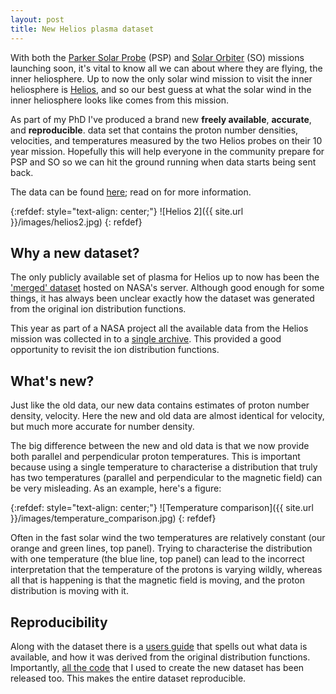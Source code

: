 ```yaml
---
layout: post
title: New Helios plasma dataset
---
```


With both the [Parker Solar Probe][psp] (PSP) and [Solar Orbiter][so] (SO) missions launching soon,
it's vital to know all we can about where they are flying, the inner heliosphere.
Up to now the only solar wind mission to visit the inner heliosphere is [Helios][helios],
and so our best guess at what the solar wind in the inner heliosphere looks
like comes from this mission.

As part of my PhD I've produced a brand new **freely available**,
**accurate**, and **reproducible**. data set that contains the
proton number densities, velocities, and temperatures measured by the two
Helios probes on their 10 year mission. Hopefully this will help everyone
in the community prepare for PSP and SO so we can hit the ground running when
data starts being sent back.

The data can be found [here][corefit]; read on for more information.

{:refdef: style="text-align: center;"}
![Helios 2]({{ site.url }}/images/helios2.jpg)
{: refdef}


Why a new dataset?
------------------
The only publicly available set of plasma for Helios up to now has been the
['merged' dataset][merged] hosted on NASA's server. Although good enough for some
things, it has always been unclear exactly how the dataset was generated from
the original ion distribution functions.

This year as part of a NASA project all the available data from the Helios
mission was collected in to a [single archive][archive]. This provided a good opportunity
to revisit the ion distribution functions.

What's new?
-----------
Just like the old data, our new data contains estimates of proton number
density, velocity. Here the new and old data are almost identical for velocity,
but much more accurate for number density.

The big difference between the new and old data is that we now provide both
parallel and perpendicular proton temperatures. This is important because
using a single temperature to characterise a distribution that truly has
two temperatures (parallel and perpendicular to the magnetic field)
can be very misleading. As an example, here's a figure:

{:refdef: style="text-align: center;"}
![Temperature comparison]({{ site.url }}/images/temperature_comparison.jpg)
{: refdef}

Often in the fast solar wind the two temperatures are relatively constant
(our orange and green lines, top panel). Trying to characterise the distribution with
one temperature (the blue line, top panel) can lead to the incorrect interpretation that
the temperature of the protons is varying wildly, whereas all that is happening
is that the magnetic field is moving, and the proton distribution is moving
with it.

Reproducibility
---------------
Along with the dataset there is a [users guide]() that spells out what data is
available, and how it was derived from the original distribution functions.
Importantly, [all the code]() that I used to create the new dataset has been
released too. This makes the entire dataset reproducible.

[archive]: http://helios-data.ssl.berkeley.edu/
[corefit]: ftp://apollo.ssl.berkeley.edu/pub/helios-data/E1_experiment/New_proton_corefit_data_2017/
[merged]: ftp://spdf.gsfc.nasa.gov/pub/data/helios/helios1/merged/
[psp]: https://www.nasa.gov/content/goddard/parker-solar-probe
[so]: http://sci.esa.int/solar-orbiter/
[helios]: https://en.wikipedia.org/wiki/Helios_(spacecraft)
